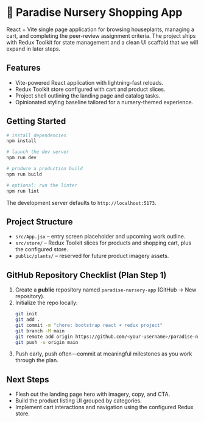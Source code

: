 # 🌿 Paradise Nursery Shopping App

React + Vite single page application for browsing houseplants, managing a cart, and completing the peer-review assignment criteria. The project ships with Redux Toolkit for state management and a clean UI scaffold that we will expand in later steps.

## Features

- Vite-powered React application with lightning-fast reloads.
- Redux Toolkit store configured with cart and product slices.
- Project shell outlining the landing page and catalog tasks.
- Opinionated styling baseline tailored for a nursery-themed experience.

## Getting Started

```bash
# install dependencies
npm install

# launch the dev server
npm run dev

# produce a production build
npm run build

# optional: run the linter
npm run lint
```

The development server defaults to `http://localhost:5173`.

## Project Structure

- `src/App.jsx` – entry screen placeholder and upcoming work outline.
- `src/store/` – Redux Toolkit slices for products and shopping cart, plus the configured store.
- `public/plants/` – reserved for future product imagery assets.

## GitHub Repository Checklist (Plan Step 1)

1. Create a **public** repository named `paradise-nursery-app` (GitHub → New repository).
2. Initialize the repo locally:
	```bash
	git init
	git add .
	git commit -m "chore: bootstrap react + redux project"
	git branch -M main
	git remote add origin https://github.com/<your-username>/paradise-nursery-app.git
	git push -u origin main
	```
3. Push early, push often—commit at meaningful milestones as you work through the plan.

## Next Steps

- Flesh out the landing page hero with imagery, copy, and CTA.
- Build the product listing UI grouped by categories.
- Implement cart interactions and navigation using the configured Redux store.
